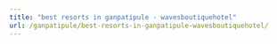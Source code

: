 ```yaml
---
title: "best resorts in ganpatipule - wavesboutiquehotel"
url: /ganpatipule/best-resorts-in-ganpatipule-wavesboutiquehotel/
---
```

